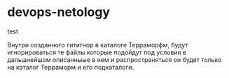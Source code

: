 # devops-netology
test

Внутри созданного гитигнор в каталоге Терраморфм, будут игнорироваться те файлы которые подойдут под условия в дальшнейшом описанныые в нем и распространяться он будет только на каталог Терраморм и его подкаталоги.
